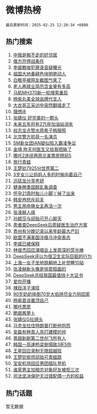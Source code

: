 # 微博热榜

`最后更新时间：2025-02-25 12:20:34 +0800`

## 热门搜索

1. [中俄是搬不走的好邻居](https://m.weibo.cn/search?containerid=100103type%3D1%26t%3D10%26q%3D%23%E4%B8%AD%E4%BF%84%E6%98%AF%E6%90%AC%E4%B8%8D%E8%B5%B0%E7%9A%84%E5%A5%BD%E9%82%BB%E5%B1%85%23&stream_entry_id=51&isnewpage=1&extparam=seat%3D1%26stream_entry_id%3D51%26c_type%3D51%26filter_type%3Drealtimehot%26q%3D%2523%25E4%25B8%25AD%25E4%25BF%2584%25E6%2598%25AF%25E6%2590%25AC%25E4%25B8%258D%25E8%25B5%25B0%25E7%259A%2584%25E5%25A5%25BD%25E9%2582%25BB%25E5%25B1%2585%2523%26dgr%3D0%26cate%3D10103%26pos%3D0%26display_time%3D1740457232%26pre_seqid%3D174045723273493759878154)
1. [俄方开停战条件](https://m.weibo.cn/search?containerid=100103type%3D1%26t%3D10%26q%3D%23%E4%BF%84%E6%96%B9%E5%BC%80%E5%81%9C%E6%88%98%E6%9D%A1%E4%BB%B6%23&stream_entry_id=31&isnewpage=1&extparam=seat%3D1%26band_rank%3D1%26c_type%3D31%26cate%3D5001%26realpos%3D1%26lcate%3D5001%26stream_entry_id%3D31%26filter_type%3Drealtimehot%26q%3D%2523%25E4%25BF%2584%25E6%2596%25B9%25E5%25BC%2580%25E5%2581%259C%25E6%2588%2598%25E6%259D%25A1%25E4%25BB%25B6%2523%26dgr%3D0%26flag%3D2%26pos%3D0%26display_time%3D1740457232%26pre_seqid%3D174045723273493759878154)
1. [李威教唆犯罪录音疑曝光](https://m.weibo.cn/search?containerid=100103type%3D1%26t%3D10%26q%3D%23%E6%9D%8E%E5%A8%81%E6%95%99%E5%94%86%E7%8A%AF%E7%BD%AA%E5%BD%95%E9%9F%B3%E7%96%91%E6%9B%9D%E5%85%89%23&stream_entry_id=31&isnewpage=1&extparam=seat%3D1%26band_rank%3D2%26c_type%3D31%26cate%3D5001%26realpos%3D2%26lcate%3D5001%26stream_entry_id%3D31%26filter_type%3Drealtimehot%26q%3D%2523%25E6%259D%258E%25E5%25A8%2581%25E6%2595%2599%25E5%2594%2586%25E7%258A%25AF%25E7%25BD%25AA%25E5%25BD%2595%25E9%259F%25B3%25E7%2596%2591%25E6%259B%259D%25E5%2585%2589%2523%26dgr%3D0%26flag%3D1%26pos%3D1%26display_time%3D1740457232%26pre_seqid%3D174045723273493759878154)
1. [祖国大地春耕色块明艳动人](https://m.weibo.cn/search?containerid=100103type%3D1%26t%3D10%26q%3D%23%E7%A5%96%E5%9B%BD%E5%A4%A7%E5%9C%B0%E6%98%A5%E8%80%95%E8%89%B2%E5%9D%97%E6%98%8E%E8%89%B3%E5%8A%A8%E4%BA%BA%23&stream_entry_id=31&isnewpage=1&extparam=seat%3D1%26band_rank%3D3%26c_type%3D31%26cate%3D5001%26realpos%3D3%26lcate%3D5001%26stream_entry_id%3D31%26filter_type%3Drealtimehot%26q%3D%2523%25E7%25A5%2596%25E5%259B%25BD%25E5%25A4%25A7%25E5%259C%25B0%25E6%2598%25A5%25E8%2580%2595%25E8%2589%25B2%25E5%259D%2597%25E6%2598%258E%25E8%2589%25B3%25E5%258A%25A8%25E4%25BA%25BA%2523%26dgr%3D0%26flag%3D1%26pos%3D2%26display_time%3D1740457232%26pre_seqid%3D174045723273493759878154)
1. [白敬亭被网友截图气笑了](https://m.weibo.cn/search?containerid=100103type%3D1%26t%3D10%26q%3D%E7%99%BD%E6%95%AC%E4%BA%AD%E8%A2%AB%E7%BD%91%E5%8F%8B%E6%88%AA%E5%9B%BE%E6%B0%94%E7%AC%91%E4%BA%86&stream_entry_id=31&isnewpage=1&extparam=seat%3D1%26band_rank%3D4%26c_type%3D31%26cate%3D5001%26realpos%3D4%26lcate%3D5001%26stream_entry_id%3D31%26filter_type%3Drealtimehot%26q%3D%25E7%2599%25BD%25E6%2595%25AC%25E4%25BA%25AD%25E8%25A2%25AB%25E7%25BD%2591%25E5%258F%258B%25E6%2588%25AA%25E5%259B%25BE%25E6%25B0%2594%25E7%25AC%2591%25E4%25BA%2586%26dgr%3D0%26flag%3D1%26pos%3D3%26display_time%3D1740457232%26pre_seqid%3D174045723273493759878154)
1. [老人再就业简历含金量有多高](https://m.weibo.cn/search?containerid=100103type%3D1%26t%3D10%26q%3D%23%E8%80%81%E4%BA%BA%E5%86%8D%E5%B0%B1%E4%B8%9A%E7%AE%80%E5%8E%86%E5%90%AB%E9%87%91%E9%87%8F%E6%9C%89%E5%A4%9A%E9%AB%98%23&stream_entry_id=31&isnewpage=1&extparam=seat%3D1%26band_rank%3D5%26c_type%3D31%26cate%3D5001%26realpos%3D5%26lcate%3D5001%26stream_entry_id%3D31%26filter_type%3Drealtimehot%26q%3D%2523%25E8%2580%2581%25E4%25BA%25BA%25E5%2586%258D%25E5%25B0%25B1%25E4%25B8%259A%25E7%25AE%2580%25E5%258E%2586%25E5%2590%25AB%25E9%2587%2591%25E9%2587%258F%25E6%259C%2589%25E5%25A4%259A%25E9%25AB%2598%2523%26dgr%3D0%26flag%3D1%26pos%3D4%26display_time%3D1740457232%26pre_seqid%3D174045723273493759878154)
1. [马航MH370新一轮搜索重启](https://m.weibo.cn/search?containerid=100103type%3D1%26t%3D10%26q%3D%23%E9%A9%AC%E8%88%AAMH370%E6%96%B0%E4%B8%80%E8%BD%AE%E6%90%9C%E7%B4%A2%E9%87%8D%E5%90%AF%23&stream_entry_id=31&isnewpage=1&extparam=seat%3D1%26band_rank%3D6%26c_type%3D31%26cate%3D5001%26realpos%3D6%26lcate%3D5001%26stream_entry_id%3D31%26filter_type%3Drealtimehot%26q%3D%2523%25E9%25A9%25AC%25E8%2588%25AAMH370%25E6%2596%25B0%25E4%25B8%2580%25E8%25BD%25AE%25E6%2590%259C%25E7%25B4%25A2%25E9%2587%258D%25E5%2590%25AF%2523%26dgr%3D0%26flag%3D1%26pos%3D5%26display_time%3D1740457232%26pre_seqid%3D174045723273493759878154)
1. [杨紫丸美全球品牌代言人](https://m.weibo.cn/search?containerid=100103type%3D1%26t%3D10%26q%3D%23%E6%9D%A8%E7%B4%AB%E4%B8%B8%E7%BE%8E%E5%85%A8%E7%90%83%E5%93%81%E7%89%8C%E4%BB%A3%E8%A8%80%E4%BA%BA%23&stream_entry_id=31&isnewpage=1&extparam=seat%3D1%26band_rank%3D7%26c_type%3D31%26topic_ad%3D1%26is_ad_pos%3D1%26lcate%3D5001%26stream_entry_id%3D31%26adid%3D276857%26cate%3D5001%26q%3D%2523%25E6%259D%25A8%25E7%25B4%25AB%25E4%25B8%25B8%25E7%25BE%258E%25E5%2585%25A8%25E7%2590%2583%25E5%2593%2581%25E7%2589%258C%25E4%25BB%25A3%25E8%25A8%2580%25E4%25BA%25BA%2523%26dgr%3D0%26pos%3D6%26filter_type%3Drealtimehot%26display_time%3D1740457232%26pre_seqid%3D174045723273493759878154)
1. [大衣哥正采访中突然翻墙走了](https://m.weibo.cn/search?containerid=100103type%3D1%26t%3D10%26q%3D%23%E5%A4%A7%E8%A1%A3%E5%93%A5%E6%AD%A3%E9%87%87%E8%AE%BF%E4%B8%AD%E7%AA%81%E7%84%B6%E7%BF%BB%E5%A2%99%E8%B5%B0%E4%BA%86%23&stream_entry_id=31&isnewpage=1&extparam=seat%3D1%26band_rank%3D7%26c_type%3D31%26cate%3D5001%26realpos%3D7%26lcate%3D5001%26stream_entry_id%3D31%26filter_type%3Drealtimehot%26q%3D%2523%25E5%25A4%25A7%25E8%25A1%25A3%25E5%2593%25A5%25E6%25AD%25A3%25E9%2587%2587%25E8%25AE%25BF%25E4%25B8%25AD%25E7%25AA%2581%25E7%2584%25B6%25E7%25BF%25BB%25E5%25A2%2599%25E8%25B5%25B0%25E4%25BA%2586%2523%26dgr%3D0%26flag%3D2%26pos%3D7%26display_time%3D1740457232%26pre_seqid%3D174045723273493759878154)
1. [理想i8](https://m.weibo.cn/search?containerid=100103type%3D1%26t%3D10%26q%3D%E7%90%86%E6%83%B3i8&stream_entry_id=31&isnewpage=1&extparam=seat%3D1%26band_rank%3D8%26c_type%3D31%26cate%3D5001%26realpos%3D8%26lcate%3D5001%26stream_entry_id%3D31%26filter_type%3Drealtimehot%26q%3D%25E7%2590%2586%25E6%2583%25B3i8%26dgr%3D0%26flag%3D1%26pos%3D8%26display_time%3D1740457232%26pre_seqid%3D174045723273493759878154)
1. [张婧仪 好完美的一颗头](https://m.weibo.cn/search?containerid=100103type%3D1%26t%3D10%26q%3D%E5%BC%A0%E5%A9%A7%E4%BB%AA+%E5%A5%BD%E5%AE%8C%E7%BE%8E%E7%9A%84%E4%B8%80%E9%A2%97%E5%A4%B4&stream_entry_id=31&isnewpage=1&extparam=seat%3D1%26band_rank%3D9%26c_type%3D31%26cate%3D5001%26realpos%3D9%26lcate%3D5001%26stream_entry_id%3D31%26filter_type%3Drealtimehot%26q%3D%25E5%25BC%25A0%25E5%25A9%25A7%25E4%25BB%25AA%2520%25E5%25A5%25BD%25E5%25AE%258C%25E7%25BE%258E%25E7%259A%2584%25E4%25B8%2580%25E9%25A2%2597%25E5%25A4%25B4%26dgr%3D0%26flag%3D1%26pos%3D9%26display_time%3D1740457232%26pre_seqid%3D174045723273493759878154)
1. [未来五年将有2万座加油站消失](https://m.weibo.cn/search?containerid=100103type%3D1%26t%3D10%26q%3D%23%E6%9C%AA%E6%9D%A5%E4%BA%94%E5%B9%B4%E5%B0%86%E6%9C%892%E4%B8%87%E5%BA%A7%E5%8A%A0%E6%B2%B9%E7%AB%99%E6%B6%88%E5%A4%B1%23&stream_entry_id=31&isnewpage=1&extparam=seat%3D1%26band_rank%3D10%26c_type%3D31%26cate%3D5001%26realpos%3D10%26lcate%3D5001%26stream_entry_id%3D31%26filter_type%3Drealtimehot%26q%3D%2523%25E6%259C%25AA%25E6%259D%25A5%25E4%25BA%2594%25E5%25B9%25B4%25E5%25B0%2586%25E6%259C%25892%25E4%25B8%2587%25E5%25BA%25A7%25E5%258A%25A0%25E6%25B2%25B9%25E7%25AB%2599%25E6%25B6%2588%25E5%25A4%25B1%2523%26dgr%3D0%26flag%3D1%26pos%3D10%26display_time%3D1740457232%26pre_seqid%3D174045723273493759878154)
1. [权志龙点赞水原希子韩服照](https://m.weibo.cn/search?containerid=100103type%3D1%26t%3D10%26q%3D%23%E6%9D%83%E5%BF%97%E9%BE%99%E7%82%B9%E8%B5%9E%E6%B0%B4%E5%8E%9F%E5%B8%8C%E5%AD%90%E9%9F%A9%E6%9C%8D%E7%85%A7%23&stream_entry_id=31&isnewpage=1&extparam=seat%3D1%26band_rank%3D11%26c_type%3D31%26cate%3D5001%26realpos%3D11%26lcate%3D5001%26stream_entry_id%3D31%26filter_type%3Drealtimehot%26q%3D%2523%25E6%259D%2583%25E5%25BF%2597%25E9%25BE%2599%25E7%2582%25B9%25E8%25B5%259E%25E6%25B0%25B4%25E5%258E%259F%25E5%25B8%258C%25E5%25AD%2590%25E9%259F%25A9%25E6%259C%258D%25E7%2585%25A7%2523%26dgr%3D0%26flag%3D1%26pos%3D11%26display_time%3D1740457232%26pre_seqid%3D174045723273493759878154)
1. [北京警方抓获一名演员](https://m.weibo.cn/search?containerid=100103type%3D1%26t%3D10%26q%3D%23%E5%8C%97%E4%BA%AC%E8%AD%A6%E6%96%B9%E6%8A%93%E8%8E%B7%E4%B8%80%E5%90%8D%E6%BC%94%E5%91%98%23&stream_entry_id=31&isnewpage=1&extparam=seat%3D1%26band_rank%3D12%26c_type%3D31%26cate%3D5001%26realpos%3D12%26lcate%3D5001%26stream_entry_id%3D31%26filter_type%3Drealtimehot%26q%3D%2523%25E5%258C%2597%25E4%25BA%25AC%25E8%25AD%25A6%25E6%2596%25B9%25E6%258A%2593%25E8%258E%25B7%25E4%25B8%2580%25E5%2590%258D%25E6%25BC%2594%25E5%2591%2598%2523%26dgr%3D0%26flag%3D2%26pos%3D12%26display_time%3D1740457232%26pre_seqid%3D174045723273493759878154)
1. [SM新女团IAN疑似陷入霸凌争议](https://m.weibo.cn/search?containerid=100103type%3D1%26t%3D10%26q%3D%23SM%E6%96%B0%E5%A5%B3%E5%9B%A2IAN%E7%96%91%E4%BC%BC%E9%99%B7%E5%85%A5%E9%9C%B8%E5%87%8C%E4%BA%89%E8%AE%AE%23&stream_entry_id=31&isnewpage=1&extparam=seat%3D1%26band_rank%3D13%26c_type%3D31%26cate%3D5001%26realpos%3D13%26lcate%3D5001%26stream_entry_id%3D31%26filter_type%3Drealtimehot%26q%3D%2523SM%25E6%2596%25B0%25E5%25A5%25B3%25E5%259B%25A2IAN%25E7%2596%2591%25E4%25BC%25BC%25E9%2599%25B7%25E5%2585%25A5%25E9%259C%25B8%25E5%2587%258C%25E4%25BA%2589%25E8%25AE%25AE%2523%26dgr%3D0%26flag%3D1%26pos%3D13%26display_time%3D1740457232%26pre_seqid%3D174045723273493759878154)
1. [金靖 昨天何医生又给我把脉了](https://m.weibo.cn/search?containerid=100103type%3D1%26t%3D10%26q%3D%E9%87%91%E9%9D%96+%E6%98%A8%E5%A4%A9%E4%BD%95%E5%8C%BB%E7%94%9F%E5%8F%88%E7%BB%99%E6%88%91%E6%8A%8A%E8%84%89%E4%BA%86&stream_entry_id=31&isnewpage=1&extparam=seat%3D1%26band_rank%3D14%26c_type%3D31%26cate%3D5001%26realpos%3D14%26lcate%3D5001%26stream_entry_id%3D31%26filter_type%3Drealtimehot%26q%3D%25E9%2587%2591%25E9%259D%2596%2520%25E6%2598%25A8%25E5%25A4%25A9%25E4%25BD%2595%25E5%258C%25BB%25E7%2594%259F%25E5%258F%2588%25E7%25BB%2599%25E6%2588%2591%25E6%258A%258A%25E8%2584%2589%25E4%25BA%2586%26dgr%3D0%26flag%3D1%26pos%3D14%26display_time%3D1740457232%26pre_seqid%3D174045723273493759878154)
1. [哪吒2连续两周北美票房榜前5](https://m.weibo.cn/search?containerid=100103type%3D1%26t%3D10%26q%3D%23%E5%93%AA%E5%90%922%E8%BF%9E%E7%BB%AD%E4%B8%A4%E5%91%A8%E5%8C%97%E7%BE%8E%E7%A5%A8%E6%88%BF%E6%A6%9C%E5%89%8D5%23&stream_entry_id=31&isnewpage=1&extparam=seat%3D1%26band_rank%3D15%26c_type%3D31%26cate%3D5001%26realpos%3D15%26lcate%3D5001%26stream_entry_id%3D31%26filter_type%3Drealtimehot%26q%3D%2523%25E5%2593%25AA%25E5%2590%25922%25E8%25BF%259E%25E7%25BB%25AD%25E4%25B8%25A4%25E5%2591%25A8%25E5%258C%2597%25E7%25BE%258E%25E7%25A5%25A8%25E6%2588%25BF%25E6%25A6%259C%25E5%2589%258D5%2523%26dgr%3D0%26flag%3D1%26pos%3D15%26display_time%3D1740457232%26pre_seqid%3D174045723273493759878154)
1. [旅行青蛙](https://m.weibo.cn/search?containerid=100103type%3D1%26t%3D10%26q%3D%23%E6%97%85%E8%A1%8C%E9%9D%92%E8%9B%99%23&stream_entry_id=31&isnewpage=1&extparam=seat%3D1%26band_rank%3D16%26c_type%3D31%26cate%3D5001%26realpos%3D16%26lcate%3D5001%26stream_entry_id%3D31%26filter_type%3Drealtimehot%26q%3D%2523%25E6%2597%2585%25E8%25A1%258C%25E9%259D%2592%25E8%259B%2599%2523%26dgr%3D0%26flag%3D1%26pos%3D16%26display_time%3D1740457232%26pre_seqid%3D174045723273493759878154)
1. [王楚钦7925分世界第二](https://m.weibo.cn/search?containerid=100103type%3D1%26t%3D10%26q%3D%23%E7%8E%8B%E6%A5%9A%E9%92%A67925%E5%88%86%E4%B8%96%E7%95%8C%E7%AC%AC%E4%BA%8C%23&stream_entry_id=31&isnewpage=1&extparam=seat%3D1%26band_rank%3D17%26c_type%3D31%26cate%3D5001%26realpos%3D17%26lcate%3D5001%26stream_entry_id%3D31%26filter_type%3Drealtimehot%26q%3D%2523%25E7%258E%258B%25E6%25A5%259A%25E9%2592%25A67925%25E5%2588%2586%25E4%25B8%2596%25E7%2595%258C%25E7%25AC%25AC%25E4%25BA%258C%2523%26dgr%3D0%26flag%3D0%26pos%3D17%26display_time%3D1740457232%26pre_seqid%3D174045723273493759878154)
1. [3岁女儿让妈妈人多的时候向着自己](https://m.weibo.cn/search?containerid=100103type%3D1%26t%3D10%26q%3D%233%E5%B2%81%E5%A5%B3%E5%84%BF%E8%AE%A9%E5%A6%88%E5%A6%88%E4%BA%BA%E5%A4%9A%E7%9A%84%E6%97%B6%E5%80%99%E5%90%91%E7%9D%80%E8%87%AA%E5%B7%B1%23&stream_entry_id=31&isnewpage=1&extparam=seat%3D1%26band_rank%3D18%26c_type%3D31%26cate%3D5001%26realpos%3D18%26lcate%3D5001%26stream_entry_id%3D31%26filter_type%3Drealtimehot%26q%3D%25233%25E5%25B2%2581%25E5%25A5%25B3%25E5%2584%25BF%25E8%25AE%25A9%25E5%25A6%2588%25E5%25A6%2588%25E4%25BA%25BA%25E5%25A4%259A%25E7%259A%2584%25E6%2597%25B6%25E5%2580%2599%25E5%2590%2591%25E7%259D%2580%25E8%2587%25AA%25E5%25B7%25B1%2523%26dgr%3D0%26flag%3D1%26pos%3D18%26display_time%3D1740457232%26pre_seqid%3D174045723273493759878154)
1. [迅猛龙分享考研](https://m.weibo.cn/search?containerid=100103type%3D1%26t%3D10%26q%3D%23%E8%BF%85%E7%8C%9B%E9%BE%99%E5%88%86%E4%BA%AB%E8%80%83%E7%A0%94%23&stream_entry_id=31&isnewpage=1&extparam=seat%3D1%26band_rank%3D19%26c_type%3D31%26cate%3D5001%26realpos%3D19%26lcate%3D5001%26stream_entry_id%3D31%26filter_type%3Drealtimehot%26q%3D%2523%25E8%25BF%2585%25E7%258C%259B%25E9%25BE%2599%25E5%2588%2586%25E4%25BA%25AB%25E8%2580%2583%25E7%25A0%2594%2523%26dgr%3D0%26flag%3D1%26pos%3D19%26display_time%3D1740457232%26pre_seqid%3D174045723273493759878154)
1. [健身圈类固醇乱象调查](https://m.weibo.cn/search?containerid=100103type%3D1%26t%3D10%26q%3D%23%E5%81%A5%E8%BA%AB%E5%9C%88%E7%B1%BB%E5%9B%BA%E9%86%87%E4%B9%B1%E8%B1%A1%E8%B0%83%E6%9F%A5%23&stream_entry_id=31&isnewpage=1&extparam=seat%3D1%26band_rank%3D20%26c_type%3D31%26cate%3D5001%26realpos%3D20%26lcate%3D5001%26stream_entry_id%3D31%26filter_type%3Drealtimehot%26q%3D%2523%25E5%2581%25A5%25E8%25BA%25AB%25E5%259C%2588%25E7%25B1%25BB%25E5%259B%25BA%25E9%2586%2587%25E4%25B9%25B1%25E8%25B1%25A1%25E8%25B0%2583%25E6%259F%25A5%2523%26dgr%3D0%26flag%3D1%26pos%3D20%26display_time%3D1740457232%26pre_seqid%3D174045723273493759878154)
1. [怀孕21周时胎儿小脚丫掉了出来](https://m.weibo.cn/search?containerid=100103type%3D1%26t%3D10%26q%3D%23%E6%80%80%E5%AD%9521%E5%91%A8%E6%97%B6%E8%83%8E%E5%84%BF%E5%B0%8F%E8%84%9A%E4%B8%AB%E6%8E%89%E4%BA%86%E5%87%BA%E6%9D%A5%23&stream_entry_id=31&isnewpage=1&extparam=seat%3D1%26band_rank%3D21%26c_type%3D31%26cate%3D5001%26realpos%3D21%26lcate%3D5001%26stream_entry_id%3D31%26filter_type%3Drealtimehot%26q%3D%2523%25E6%2580%2580%25E5%25AD%259521%25E5%2591%25A8%25E6%2597%25B6%25E8%2583%258E%25E5%2584%25BF%25E5%25B0%258F%25E8%2584%259A%25E4%25B8%25AB%25E6%258E%2589%25E4%25BA%2586%25E5%2587%25BA%25E6%259D%25A5%2523%26dgr%3D0%26flag%3D0%26pos%3D21%26display_time%3D1740457232%26pre_seqid%3D174045723273493759878154)
1. [韩安冉怒斥前夫](https://m.weibo.cn/search?containerid=100103type%3D1%26t%3D10%26q%3D%23%E9%9F%A9%E5%AE%89%E5%86%89%E6%80%92%E6%96%A5%E5%89%8D%E5%A4%AB%23&stream_entry_id=31&isnewpage=1&extparam=seat%3D1%26band_rank%3D22%26c_type%3D31%26cate%3D5001%26realpos%3D22%26lcate%3D5001%26stream_entry_id%3D31%26filter_type%3Drealtimehot%26q%3D%2523%25E9%259F%25A9%25E5%25AE%2589%25E5%2586%2589%25E6%2580%2592%25E6%2596%25A5%25E5%2589%258D%25E5%25A4%25AB%2523%26dgr%3D0%26flag%3D0%26pos%3D22%26display_time%3D1740457232%26pre_seqid%3D174045723273493759878154)
1. [男主用命换女主再活一次](https://m.weibo.cn/search?containerid=100103type%3D1%26t%3D10%26q%3D%E7%94%B7%E4%B8%BB%E7%94%A8%E5%91%BD%E6%8D%A2%E5%A5%B3%E4%B8%BB%E5%86%8D%E6%B4%BB%E4%B8%80%E6%AC%A1&stream_entry_id=31&isnewpage=1&extparam=seat%3D1%26band_rank%3D23%26c_type%3D31%26cate%3D5001%26realpos%3D23%26lcate%3D5001%26stream_entry_id%3D31%26filter_type%3Drealtimehot%26q%3D%25E7%2594%25B7%25E4%25B8%25BB%25E7%2594%25A8%25E5%2591%25BD%25E6%258D%25A2%25E5%25A5%25B3%25E4%25B8%25BB%25E5%2586%258D%25E6%25B4%25BB%25E4%25B8%2580%25E6%25AC%25A1%26dgr%3D0%26flag%3D0%26pos%3D23%26display_time%3D1740457232%26pre_seqid%3D174045723273493759878154)
1. [张凌赫人缘](https://m.weibo.cn/search?containerid=100103type%3D1%26t%3D10%26q%3D%23%E5%BC%A0%E5%87%8C%E8%B5%AB%E4%BA%BA%E7%BC%98%23&stream_entry_id=31&isnewpage=1&extparam=seat%3D1%26band_rank%3D24%26c_type%3D31%26cate%3D5001%26realpos%3D24%26lcate%3D5001%26stream_entry_id%3D31%26filter_type%3Drealtimehot%26q%3D%2523%25E5%25BC%25A0%25E5%2587%258C%25E8%25B5%25AB%25E4%25BA%25BA%25E7%25BC%2598%2523%26dgr%3D0%26flag%3D1%26pos%3D24%26display_time%3D1740457232%26pre_seqid%3D174045723273493759878154)
1. [孙颖莎与邱贻可开心聊天](https://m.weibo.cn/search?containerid=100103type%3D1%26t%3D10%26q%3D%23%E5%AD%99%E9%A2%96%E8%8E%8E%E4%B8%8E%E9%82%B1%E8%B4%BB%E5%8F%AF%E5%BC%80%E5%BF%83%E8%81%8A%E5%A4%A9%23&stream_entry_id=31&isnewpage=1&extparam=seat%3D1%26band_rank%3D25%26c_type%3D31%26cate%3D5001%26realpos%3D25%26lcate%3D5001%26stream_entry_id%3D31%26filter_type%3Drealtimehot%26q%3D%2523%25E5%25AD%2599%25E9%25A2%2596%25E8%258E%258E%25E4%25B8%258E%25E9%2582%25B1%25E8%25B4%25BB%25E5%258F%25AF%25E5%25BC%2580%25E5%25BF%2583%25E8%2581%258A%25E5%25A4%25A9%2523%26dgr%3D0%26flag%3D1%26pos%3D25%26display_time%3D1740457232%26pre_seqid%3D174045723273493759878154)
1. [患者查DeepSeek后质疑医生治疗方案](https://m.weibo.cn/search?containerid=100103type%3D1%26t%3D10%26q%3D%23%E6%82%A3%E8%80%85%E6%9F%A5DeepSeek%E5%90%8E%E8%B4%A8%E7%96%91%E5%8C%BB%E7%94%9F%E6%B2%BB%E7%96%97%E6%96%B9%E6%A1%88%23&stream_entry_id=31&isnewpage=1&extparam=seat%3D1%26band_rank%3D26%26c_type%3D31%26cate%3D5001%26realpos%3D26%26lcate%3D5001%26stream_entry_id%3D31%26filter_type%3Drealtimehot%26q%3D%2523%25E6%2582%25A3%25E8%2580%2585%25E6%259F%25A5DeepSeek%25E5%2590%258E%25E8%25B4%25A8%25E7%2596%2591%25E5%258C%25BB%25E7%2594%259F%25E6%25B2%25BB%25E7%2596%2597%25E6%2596%25B9%25E6%25A1%2588%2523%26dgr%3D0%26flag%3D1%26pos%3D26%26display_time%3D1740457232%26pre_seqid%3D174045723273493759878154)
1. [贵州有分娩记录以来年龄最大产妇](https://m.weibo.cn/search?containerid=100103type%3D1%26t%3D10%26q%3D%23%E8%B4%B5%E5%B7%9E%E6%9C%89%E5%88%86%E5%A8%A9%E8%AE%B0%E5%BD%95%E4%BB%A5%E6%9D%A5%E5%B9%B4%E9%BE%84%E6%9C%80%E5%A4%A7%E4%BA%A7%E5%A6%87%23&stream_entry_id=31&isnewpage=1&extparam=seat%3D1%26band_rank%3D27%26c_type%3D31%26cate%3D5001%26realpos%3D27%26lcate%3D5001%26stream_entry_id%3D31%26filter_type%3Drealtimehot%26q%3D%2523%25E8%25B4%25B5%25E5%25B7%259E%25E6%259C%2589%25E5%2588%2586%25E5%25A8%25A9%25E8%25AE%25B0%25E5%25BD%2595%25E4%25BB%25A5%25E6%259D%25A5%25E5%25B9%25B4%25E9%25BE%2584%25E6%259C%2580%25E5%25A4%25A7%25E4%25BA%25A7%25E5%25A6%2587%2523%26dgr%3D0%26flag%3D0%26pos%3D27%26display_time%3D1740457232%26pre_seqid%3D174045723273493759878154)
1. [欧盟不满美国涉俄乌冲突表态](https://m.weibo.cn/search?containerid=100103type%3D1%26t%3D10%26q%3D%23%E6%AC%A7%E7%9B%9F%E4%B8%8D%E6%BB%A1%E7%BE%8E%E5%9B%BD%E6%B6%89%E4%BF%84%E4%B9%8C%E5%86%B2%E7%AA%81%E8%A1%A8%E6%80%81%23&stream_entry_id=31&isnewpage=1&extparam=seat%3D1%26band_rank%3D28%26c_type%3D31%26cate%3D5001%26realpos%3D28%26lcate%3D5001%26stream_entry_id%3D31%26filter_type%3Drealtimehot%26q%3D%2523%25E6%25AC%25A7%25E7%259B%259F%25E4%25B8%258D%25E6%25BB%25A1%25E7%25BE%258E%25E5%259B%25BD%25E6%25B6%2589%25E4%25BF%2584%25E4%25B9%258C%25E5%2586%25B2%25E7%25AA%2581%25E8%25A1%25A8%25E6%2580%2581%2523%26dgr%3D0%26flag%3D1%26pos%3D28%26display_time%3D1740457232%26pre_seqid%3D174045723273493759878154)
1. [李威已被保释](https://m.weibo.cn/search?containerid=100103type%3D1%26t%3D10%26q%3D%23%E6%9D%8E%E5%A8%81%E5%B7%B2%E8%A2%AB%E4%BF%9D%E9%87%8A%23&stream_entry_id=31&isnewpage=1&extparam=seat%3D1%26band_rank%3D29%26c_type%3D31%26cate%3D5001%26realpos%3D29%26lcate%3D5001%26stream_entry_id%3D31%26filter_type%3Drealtimehot%26q%3D%2523%25E6%259D%258E%25E5%25A8%2581%25E5%25B7%25B2%25E8%25A2%25AB%25E4%25BF%259D%25E9%2587%258A%2523%26dgr%3D0%26flag%3D0%26pos%3D29%26display_time%3D1740457232%26pre_seqid%3D174045723273493759878154)
1. [林俊杰回应演唱会上发周深的荧光棒](https://m.weibo.cn/search?containerid=100103type%3D1%26t%3D10%26q%3D%23%E6%9E%97%E4%BF%8A%E6%9D%B0%E5%9B%9E%E5%BA%94%E6%BC%94%E5%94%B1%E4%BC%9A%E4%B8%8A%E5%8F%91%E5%91%A8%E6%B7%B1%E7%9A%84%E8%8D%A7%E5%85%89%E6%A3%92%23&stream_entry_id=31&isnewpage=1&extparam=seat%3D1%26band_rank%3D30%26c_type%3D31%26cate%3D5001%26realpos%3D30%26lcate%3D5001%26stream_entry_id%3D31%26filter_type%3Drealtimehot%26q%3D%2523%25E6%259E%2597%25E4%25BF%258A%25E6%259D%25B0%25E5%259B%259E%25E5%25BA%2594%25E6%25BC%2594%25E5%2594%25B1%25E4%25BC%259A%25E4%25B8%258A%25E5%258F%2591%25E5%2591%25A8%25E6%25B7%25B1%25E7%259A%2584%25E8%258D%25A7%25E5%2585%2589%25E6%25A3%2592%2523%26dgr%3D0%26flag%3D1%26pos%3D30%26display_time%3D1740457232%26pre_seqid%3D174045723273493759878154)
1. [DeepSeek评以为很卫生实际巨脏的行为](https://m.weibo.cn/search?containerid=100103type%3D1%26t%3D10%26q%3DDeepSeek%E8%AF%84%E4%BB%A5%E4%B8%BA%E5%BE%88%E5%8D%AB%E7%94%9F%E5%AE%9E%E9%99%85%E5%B7%A8%E8%84%8F%E7%9A%84%E8%A1%8C%E4%B8%BA&stream_entry_id=31&isnewpage=1&extparam=seat%3D1%26band_rank%3D31%26c_type%3D31%26cate%3D5001%26realpos%3D31%26lcate%3D5001%26stream_entry_id%3D31%26filter_type%3Drealtimehot%26q%3DDeepSeek%25E8%25AF%2584%25E4%25BB%25A5%25E4%25B8%25BA%25E5%25BE%2588%25E5%258D%25AB%25E7%2594%259F%25E5%25AE%259E%25E9%2599%2585%25E5%25B7%25A8%25E8%2584%258F%25E7%259A%2584%25E8%25A1%258C%25E4%25B8%25BA%26dgr%3D0%26flag%3D0%26pos%3D31%26display_time%3D1740457232%26pre_seqid%3D174045723273493759878154)
1. [上海一女子坐地铁躺地上补觉睡10站](https://m.weibo.cn/search?containerid=100103type%3D1%26t%3D10%26q%3D%23%E4%B8%8A%E6%B5%B7%E4%B8%80%E5%A5%B3%E5%AD%90%E5%9D%90%E5%9C%B0%E9%93%81%E8%BA%BA%E5%9C%B0%E4%B8%8A%E8%A1%A5%E8%A7%89%E7%9D%A110%E7%AB%99%23&stream_entry_id=31&isnewpage=1&extparam=seat%3D1%26band_rank%3D32%26c_type%3D31%26cate%3D5001%26realpos%3D32%26lcate%3D5001%26stream_entry_id%3D31%26filter_type%3Drealtimehot%26q%3D%2523%25E4%25B8%258A%25E6%25B5%25B7%25E4%25B8%2580%25E5%25A5%25B3%25E5%25AD%2590%25E5%259D%2590%25E5%259C%25B0%25E9%2593%2581%25E8%25BA%25BA%25E5%259C%25B0%25E4%25B8%258A%25E8%25A1%25A5%25E8%25A7%2589%25E7%259D%25A110%25E7%25AB%2599%2523%26dgr%3D0%26flag%3D0%26pos%3D32%26display_time%3D1740457232%26pre_seqid%3D174045723273493759878154)
1. [张凌赫新头像是徐若晗画的](https://m.weibo.cn/search?containerid=100103type%3D1%26t%3D10%26q%3D%E5%BC%A0%E5%87%8C%E8%B5%AB%E6%96%B0%E5%A4%B4%E5%83%8F%E6%98%AF%E5%BE%90%E8%8B%A5%E6%99%97%E7%94%BB%E7%9A%84&stream_entry_id=31&isnewpage=1&extparam=seat%3D1%26band_rank%3D33%26c_type%3D31%26cate%3D5001%26realpos%3D33%26lcate%3D5001%26stream_entry_id%3D31%26filter_type%3Drealtimehot%26q%3D%25E5%25BC%25A0%25E5%2587%258C%25E8%25B5%25AB%25E6%2596%25B0%25E5%25A4%25B4%25E5%2583%258F%25E6%2598%25AF%25E5%25BE%2590%25E8%258B%25A5%25E6%2599%2597%25E7%2594%25BB%25E7%259A%2584%26dgr%3D0%26flag%3D1%26pos%3D33%26display_time%3D1740457232%26pre_seqid%3D174045723273493759878154)
1. [DeepSeek总结我国最值钱十大证书](https://m.weibo.cn/search?containerid=100103type%3D1%26t%3D10%26q%3DDeepSeek%E6%80%BB%E7%BB%93%E6%88%91%E5%9B%BD%E6%9C%80%E5%80%BC%E9%92%B1%E5%8D%81%E5%A4%A7%E8%AF%81%E4%B9%A6&stream_entry_id=31&isnewpage=1&extparam=seat%3D1%26band_rank%3D34%26c_type%3D31%26cate%3D5001%26realpos%3D34%26lcate%3D5001%26stream_entry_id%3D31%26filter_type%3Drealtimehot%26q%3DDeepSeek%25E6%2580%25BB%25E7%25BB%2593%25E6%2588%2591%25E5%259B%25BD%25E6%259C%2580%25E5%2580%25BC%25E9%2592%25B1%25E5%258D%2581%25E5%25A4%25A7%25E8%25AF%2581%25E4%25B9%25A6%26dgr%3D0%26flag%3D0%26pos%3D34%26display_time%3D1740457232%26pre_seqid%3D174045723273493759878154)
1. [爱你开播](https://m.weibo.cn/search?containerid=100103type%3D1%26t%3D10%26q%3D%23%E7%88%B1%E4%BD%A0%E5%BC%80%E6%92%AD%23&stream_entry_id=31&isnewpage=1&extparam=seat%3D1%26band_rank%3D35%26c_type%3D31%26cate%3D5001%26realpos%3D35%26lcate%3D5001%26stream_entry_id%3D31%26filter_type%3Drealtimehot%26q%3D%2523%25E7%2588%25B1%25E4%25BD%25A0%25E5%25BC%2580%25E6%2592%25AD%2523%26dgr%3D0%26flag%3D1%26pos%3D35%26display_time%3D1740457232%26pre_seqid%3D174045723273493759878154)
1. [辣目洋子演技](https://m.weibo.cn/search?containerid=100103type%3D1%26t%3D10%26q%3D%E8%BE%A3%E7%9B%AE%E6%B4%8B%E5%AD%90%E6%BC%94%E6%8A%80&stream_entry_id=31&isnewpage=1&extparam=seat%3D1%26band_rank%3D36%26c_type%3D31%26cate%3D5001%26realpos%3D36%26lcate%3D5001%26stream_entry_id%3D31%26filter_type%3Drealtimehot%26q%3D%25E8%25BE%25A3%25E7%259B%25AE%25E6%25B4%258B%25E5%25AD%2590%25E6%25BC%2594%25E6%258A%2580%26dgr%3D0%26flag%3D0%26pos%3D36%26display_time%3D1740457232%26pre_seqid%3D174045723273493759878154)
1. [90岁奶奶摔倒70岁大伯拼尽全力抱回家](https://m.weibo.cn/search?containerid=100103type%3D1%26t%3D10%26q%3D%2390%E5%B2%81%E5%A5%B6%E5%A5%B6%E6%91%94%E5%80%9270%E5%B2%81%E5%A4%A7%E4%BC%AF%E6%8B%BC%E5%B0%BD%E5%85%A8%E5%8A%9B%E6%8A%B1%E5%9B%9E%E5%AE%B6%23&stream_entry_id=31&isnewpage=1&extparam=seat%3D1%26band_rank%3D37%26c_type%3D31%26cate%3D5001%26realpos%3D37%26lcate%3D5001%26stream_entry_id%3D31%26filter_type%3Drealtimehot%26q%3D%252390%25E5%25B2%2581%25E5%25A5%25B6%25E5%25A5%25B6%25E6%2591%2594%25E5%2580%259270%25E5%25B2%2581%25E5%25A4%25A7%25E4%25BC%25AF%25E6%258B%25BC%25E5%25B0%25BD%25E5%2585%25A8%25E5%258A%259B%25E6%258A%25B1%25E5%259B%259E%25E5%25AE%25B6%2523%26dgr%3D0%26flag%3D1%26pos%3D37%26display_time%3D1740457232%26pre_seqid%3D174045723273493759878154)
1. [杨紫首谈置顶自己](https://m.weibo.cn/search?containerid=100103type%3D1%26t%3D10%26q%3D%23%E6%9D%A8%E7%B4%AB%E9%A6%96%E8%B0%88%E7%BD%AE%E9%A1%B6%E8%87%AA%E5%B7%B1%23&stream_entry_id=31&isnewpage=1&extparam=seat%3D1%26band_rank%3D38%26c_type%3D31%26cate%3D5001%26realpos%3D38%26lcate%3D5001%26stream_entry_id%3D31%26filter_type%3Drealtimehot%26flag%3D1%26q%3D%2523%25E6%259D%25A8%25E7%25B4%25AB%25E9%25A6%2596%25E8%25B0%2588%25E7%25BD%25AE%25E9%25A1%25B6%25E8%2587%25AA%25E5%25B7%25B1%2523%26dgr%3D0%26adid%3D276168%26pos%3D38%26display_time%3D1740457232%26pre_seqid%3D174045723273493759878154)
1. [哪吒票房](https://m.weibo.cn/search?containerid=100103type%3D1%26t%3D10%26q%3D%E5%93%AA%E5%90%92%E7%A5%A8%E6%88%BF&stream_entry_id=31&isnewpage=1&extparam=seat%3D1%26band_rank%3D39%26c_type%3D31%26cate%3D5001%26realpos%3D39%26lcate%3D5001%26stream_entry_id%3D31%26filter_type%3Drealtimehot%26q%3D%25E5%2593%25AA%25E5%2590%2592%25E7%25A5%25A8%25E6%2588%25BF%26dgr%3D0%26flag%3D0%26pos%3D39%26display_time%3D1740457232%26pre_seqid%3D174045723273493759878154)
1. [脆甜酱萝卜](https://m.weibo.cn/search?containerid=100103type%3D1%26t%3D10%26q%3D%E8%84%86%E7%94%9C%E9%85%B1%E8%90%9D%E5%8D%9C&stream_entry_id=31&isnewpage=1&extparam=seat%3D1%26band_rank%3D40%26c_type%3D31%26cate%3D5001%26realpos%3D40%26lcate%3D5001%26stream_entry_id%3D31%26filter_type%3Drealtimehot%26q%3D%25E8%2584%2586%25E7%2594%259C%25E9%2585%25B1%25E8%2590%259D%25E5%258D%259C%26dgr%3D0%26flag%3D1%26pos%3D40%26display_time%3D1740457232%26pre_seqid%3D174045723273493759878154)
1. [张婧仪G社镜头](https://m.weibo.cn/search?containerid=100103type%3D1%26t%3D10%26q%3D%23%E5%BC%A0%E5%A9%A7%E4%BB%AAG%E7%A4%BE%E9%95%9C%E5%A4%B4%23&stream_entry_id=31&isnewpage=1&extparam=seat%3D1%26band_rank%3D41%26c_type%3D31%26cate%3D5001%26realpos%3D41%26lcate%3D5001%26stream_entry_id%3D31%26filter_type%3Drealtimehot%26q%3D%2523%25E5%25BC%25A0%25E5%25A9%25A7%25E4%25BB%25AAG%25E7%25A4%25BE%25E9%2595%259C%25E5%25A4%25B4%2523%26dgr%3D0%26flag%3D1%26pos%3D41%26display_time%3D1740457232%26pre_seqid%3D174045723273493759878154)
1. [马克龙拉住特朗普打断他抱怨](https://m.weibo.cn/search?containerid=100103type%3D1%26t%3D10%26q%3D%23%E9%A9%AC%E5%85%8B%E9%BE%99%E6%8B%89%E4%BD%8F%E7%89%B9%E6%9C%97%E6%99%AE%E6%89%93%E6%96%AD%E4%BB%96%E6%8A%B1%E6%80%A8%23&stream_entry_id=31&isnewpage=1&extparam=seat%3D1%26band_rank%3D42%26c_type%3D31%26cate%3D5001%26realpos%3D42%26lcate%3D5001%26stream_entry_id%3D31%26filter_type%3Drealtimehot%26q%3D%2523%25E9%25A9%25AC%25E5%2585%258B%25E9%25BE%2599%25E6%258B%2589%25E4%25BD%258F%25E7%2589%25B9%25E6%259C%2597%25E6%2599%25AE%25E6%2589%2593%25E6%2596%25AD%25E4%25BB%2596%25E6%258A%25B1%25E6%2580%25A8%2523%26dgr%3D0%26flag%3D0%26pos%3D42%26display_time%3D1740457232%26pre_seqid%3D174045723273493759878154)
1. [吴磊有种真人吊打建模的帅](https://m.weibo.cn/search?containerid=100103type%3D1%26t%3D10%26q%3D%E5%90%B4%E7%A3%8A%E6%9C%89%E7%A7%8D%E7%9C%9F%E4%BA%BA%E5%90%8A%E6%89%93%E5%BB%BA%E6%A8%A1%E7%9A%84%E5%B8%85&stream_entry_id=31&isnewpage=1&extparam=seat%3D1%26band_rank%3D43%26c_type%3D31%26cate%3D5001%26realpos%3D43%26lcate%3D5001%26stream_entry_id%3D31%26filter_type%3Drealtimehot%26q%3D%25E5%2590%25B4%25E7%25A3%258A%25E6%259C%2589%25E7%25A7%258D%25E7%259C%259F%25E4%25BA%25BA%25E5%2590%258A%25E6%2589%2593%25E5%25BB%25BA%25E6%25A8%25A1%25E7%259A%2584%25E5%25B8%2585%26dgr%3D0%26flag%3D1%26pos%3D43%26display_time%3D1740457232%26pre_seqid%3D174045723273493759878154)
1. [景甜新剧第二世创飞所有人](https://m.weibo.cn/search?containerid=100103type%3D1%26t%3D10%26q%3D%E6%99%AF%E7%94%9C%E6%96%B0%E5%89%A7%E7%AC%AC%E4%BA%8C%E4%B8%96%E5%88%9B%E9%A3%9E%E6%89%80%E6%9C%89%E4%BA%BA&stream_entry_id=31&isnewpage=1&extparam=seat%3D1%26band_rank%3D44%26c_type%3D31%26cate%3D5001%26realpos%3D44%26lcate%3D5001%26stream_entry_id%3D31%26filter_type%3Drealtimehot%26q%3D%25E6%2599%25AF%25E7%2594%259C%25E6%2596%25B0%25E5%2589%25A7%25E7%25AC%25AC%25E4%25BA%258C%25E4%25B8%2596%25E5%2588%259B%25E9%25A3%259E%25E6%2589%2580%25E6%259C%2589%25E4%25BA%25BA%26dgr%3D0%26flag%3D1%26pos%3D44%26display_time%3D1740457232%26pre_seqid%3D174045723273493759878154)
1. [韩国一高速桥梁倒塌致3死5伤](https://m.weibo.cn/search?containerid=100103type%3D1%26t%3D10%26q%3D%23%E9%9F%A9%E5%9B%BD%E4%B8%80%E9%AB%98%E9%80%9F%E6%A1%A5%E6%A2%81%E5%80%92%E5%A1%8C%E8%87%B43%E6%AD%BB5%E4%BC%A4%23&stream_entry_id=31&isnewpage=1&extparam=seat%3D1%26band_rank%3D45%26c_type%3D31%26cate%3D5001%26realpos%3D45%26lcate%3D5001%26stream_entry_id%3D31%26filter_type%3Drealtimehot%26q%3D%2523%25E9%259F%25A9%25E5%259B%25BD%25E4%25B8%2580%25E9%25AB%2598%25E9%2580%259F%25E6%25A1%25A5%25E6%25A2%2581%25E5%2580%2592%25E5%25A1%258C%25E8%2587%25B43%25E6%25AD%25BB5%25E4%25BC%25A4%2523%26dgr%3D0%26flag%3D0%26pos%3D45%26display_time%3D1740457232%26pre_seqid%3D174045723273493759878154)
1. [王星回应录制无限超越班](https://m.weibo.cn/search?containerid=100103type%3D1%26t%3D10%26q%3D%23%E7%8E%8B%E6%98%9F%E5%9B%9E%E5%BA%94%E5%BD%95%E5%88%B6%E6%97%A0%E9%99%90%E8%B6%85%E8%B6%8A%E7%8F%AD%23&stream_entry_id=31&isnewpage=1&extparam=seat%3D1%26band_rank%3D46%26c_type%3D31%26cate%3D5001%26realpos%3D46%26lcate%3D5001%26stream_entry_id%3D31%26filter_type%3Drealtimehot%26q%3D%2523%25E7%258E%258B%25E6%2598%259F%25E5%259B%259E%25E5%25BA%2594%25E5%25BD%2595%25E5%2588%25B6%25E6%2597%25A0%25E9%2599%2590%25E8%25B6%2585%25E8%25B6%258A%25E7%258F%25AD%2523%26dgr%3D0%26flag%3D1%26pos%3D46%26display_time%3D1740457232%26pre_seqid%3D174045723273493759878154)
1. [王楚钦偷师邱贻可青蛙跳](https://m.weibo.cn/search?containerid=100103type%3D1%26t%3D10%26q%3D%23%E7%8E%8B%E6%A5%9A%E9%92%A6%E5%81%B7%E5%B8%88%E9%82%B1%E8%B4%BB%E5%8F%AF%E9%9D%92%E8%9B%99%E8%B7%B3%23&stream_entry_id=31&isnewpage=1&extparam=seat%3D1%26band_rank%3D47%26c_type%3D31%26cate%3D5001%26realpos%3D47%26lcate%3D5001%26stream_entry_id%3D31%26filter_type%3Drealtimehot%26q%3D%2523%25E7%258E%258B%25E6%25A5%259A%25E9%2592%25A6%25E5%2581%25B7%25E5%25B8%2588%25E9%2582%25B1%25E8%25B4%25BB%25E5%258F%25AF%25E9%259D%2592%25E8%259B%2599%25E8%25B7%25B3%2523%26dgr%3D0%26flag%3D1%26pos%3D47%26display_time%3D1740457232%26pre_seqid%3D174045723273493759878154)
1. [宝安机场回应男团插队登机](https://m.weibo.cn/search?containerid=100103type%3D1%26t%3D10%26q%3D%23%E5%AE%9D%E5%AE%89%E6%9C%BA%E5%9C%BA%E5%9B%9E%E5%BA%94%E7%94%B7%E5%9B%A2%E6%8F%92%E9%98%9F%E7%99%BB%E6%9C%BA%23&stream_entry_id=31&isnewpage=1&extparam=seat%3D1%26band_rank%3D48%26c_type%3D31%26cate%3D5001%26realpos%3D48%26lcate%3D5001%26stream_entry_id%3D31%26filter_type%3Drealtimehot%26q%3D%2523%25E5%25AE%259D%25E5%25AE%2589%25E6%259C%25BA%25E5%259C%25BA%25E5%259B%259E%25E5%25BA%2594%25E7%2594%25B7%25E5%259B%25A2%25E6%258F%2592%25E9%2598%259F%25E7%2599%25BB%25E6%259C%25BA%2523%26dgr%3D0%26flag%3D0%26pos%3D48%26display_time%3D1740457232%26pre_seqid%3D174045723273493759878154)
1. [谁家男主加暗恋对象好友被拒三次](https://m.weibo.cn/search?containerid=100103type%3D1%26t%3D10%26q%3D%E8%B0%81%E5%AE%B6%E7%94%B7%E4%B8%BB%E5%8A%A0%E6%9A%97%E6%81%8B%E5%AF%B9%E8%B1%A1%E5%A5%BD%E5%8F%8B%E8%A2%AB%E6%8B%92%E4%B8%89%E6%AC%A1&stream_entry_id=31&isnewpage=1&extparam=seat%3D1%26band_rank%3D49%26c_type%3D31%26cate%3D5001%26realpos%3D49%26lcate%3D5001%26stream_entry_id%3D31%26filter_type%3Drealtimehot%26q%3D%25E8%25B0%2581%25E5%25AE%25B6%25E7%2594%25B7%25E4%25B8%25BB%25E5%258A%25A0%25E6%259A%2597%25E6%2581%258B%25E5%25AF%25B9%25E8%25B1%25A1%25E5%25A5%25BD%25E5%258F%258B%25E8%25A2%25AB%25E6%258B%2592%25E4%25B8%2589%25E6%25AC%25A1%26dgr%3D0%26flag%3D1%26pos%3D49%26display_time%3D1740457232%26pre_seqid%3D174045723273493759878154)
1. [司法坚决保护无过错配偶一方的权益](https://m.weibo.cn/search?containerid=100103type%3D1%26t%3D10%26q%3D%23%E5%8F%B8%E6%B3%95%E5%9D%9A%E5%86%B3%E4%BF%9D%E6%8A%A4%E6%97%A0%E8%BF%87%E9%94%99%E9%85%8D%E5%81%B6%E4%B8%80%E6%96%B9%E7%9A%84%E6%9D%83%E7%9B%8A%23&stream_entry_id=31&isnewpage=1&extparam=seat%3D1%26band_rank%3D50%26c_type%3D31%26cate%3D5001%26realpos%3D50%26lcate%3D5001%26stream_entry_id%3D31%26filter_type%3Drealtimehot%26q%3D%2523%25E5%258F%25B8%25E6%25B3%2595%25E5%259D%259A%25E5%2586%25B3%25E4%25BF%259D%25E6%258A%25A4%25E6%2597%25A0%25E8%25BF%2587%25E9%2594%2599%25E9%2585%258D%25E5%2581%25B6%25E4%25B8%2580%25E6%2596%25B9%25E7%259A%2584%25E6%259D%2583%25E7%259B%258A%2523%26dgr%3D0%26flag%3D0%26pos%3D50%26display_time%3D1740457232%26pre_seqid%3D174045723273493759878154)

## 热门话题

暂无数据
